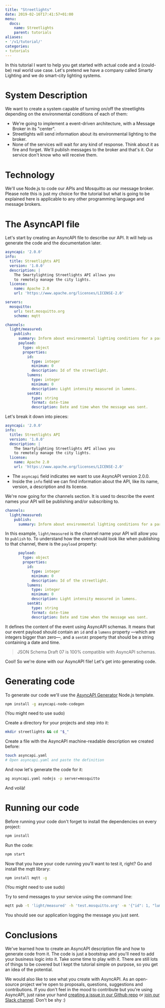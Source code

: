 ```yaml
---
title: "Streetlights"
date: 2019-02-16T17:41:57+01:00
menu:
  docs:
    name: Streetlights
    parent: tutorials
aliases:
- '/v1/tutorial/'
categories:
- tutorials
---
```


In this tutorial I want to help you get started with actual code and a (could-be) real world use case. <!--more-->
Let's pretend we have a company called Smarty Lighting and we do smart-city lighting systems.

# System Description

We want to create a system capable of turning on/off the streetlights depending on the environmental conditions of each of them:

- We're going to implement a event-driven architecture, with a Message Broker in its "center".
- Streetlights will send information about its environmental lighting to the broker.
- None of the services will wait for any kind of response. Think about it as fire and forget. We'll publish messages to the broker and that's it. Our service don't know who will receive them.

# Technology

We'll use Node.js to code our APIs and Mosquitto as our message broker. Please note this is just my choice for the tutorial but what is going to be explained here is applicable to any other programming language and message brokers.

# The AsyncAPI file

Let's start by creating an AsyncAPI file to describe our API. It will help us generate the code and the documentation later.

```yaml
asyncapi: '2.0.0'
info:
  title: Streetlights API
  version: '1.0.0'
  description: |
    The Smartylighting Streetlights API allows you
    to remotely manage the city lights.
  license:
    name: Apache 2.0
    url: 'https://www.apache.org/licenses/LICENSE-2.0'

servers:
  mosquitto:
    url: test.mosquitto.org
    scheme: mqtt

channels:
  light/measured:
    publish:
      summary: Inform about environmental lighting conditions for a particular streetlight.
      payload:
        type: object
        properties:
          id:
            type: integer
            minimum: 0
            description: Id of the streetlight.
          lumens:
            type: integer
            minimum: 0
            description: Light intensity measured in lumens.
          sentAt:
            type: string
            format: date-time
            description: Date and time when the message was sent.
```

Let's break it down into pieces:

```yaml
asyncapi: '2.0.0'
info:
  title: Streetlights API
  version: '1.0.0'
  description: |
    The Smartylighting Streetlights API allows you
    to remotely manage the city lights.
  license:
    name: Apache 2.0
    url: 'https://www.apache.org/licenses/LICENSE-2.0'
```

- The `asyncapi` field indicates we want to use AsyncAPI version 2.0.0.
- Inside the `info` field we can find information about the API, like its name, version, a description and its license.

We're now going for the channels section. It is used to describe the event names your API will be publishing and/or subscribing to.

```yaml
channels:
  light/measured:
    publish:
      summary: Inform about environmental lighting conditions for a particular streetlight.
```

In this example, `light/measured` is the channel name your API will allow you to `publish` to. To understand how the event should look like when publishing to that channel, there is the `payload` property:

```yaml
      payload:
        type: object
        properties:
          id:
            type: integer
            minimum: 0
            description: Id of the streetlight.
          lumens:
            type: integer
            minimum: 0
            description: Light intensity measured in lumens.
          sentAt:
            type: string
            format: date-time
            description: Date and time when the message was sent.
```

It defines the content of the event using AsyncAPI schemas. It means that our event payload should contain an `id` and a `lumens` property —which are integers bigger than zero—, and a `sentAt` property that should be a string containing a date and time.

> JSON Schema Draft 07 is 100% compatible with AsyncAPI schemas.

Cool! So we're done with our AsyncAPI file! Let's get into generating code.

# Generating code

To generate our code we'll use the [AsyncAPI Generator](https://github.com/asyncapi/generator) Node.js template.

```bash
npm install -g asyncapi-node-codegen
```

(You might need to use sudo)

Create a directory for your projects and step into it:

```bash
mkdir streetlights && cd "$_"
```

Create a file with the AsyncAPI machine-readable description we created before:

```bash
touch asyncapi.yaml
# Open asyncapi.yaml and paste the definition
```

And now let's generate the code for it:
```bash
ag asyncapi.yaml nodejs -p server=mosquitto
```

And voilà!

# Running our code

Before running your code don't forget to install the dependencies on every project:

```bash
npm install
```

Run the code:

```bash
npm start
```

Now that you have your code running you'll want to test it, right? Go and install the mqtt library:

```bash
npm install mqtt -g
```

(You might need to use sudo)

Try to send messages to your service using the command line:

```bash
mqtt pub -t 'light/measured' -h 'test.mosquitto.org' -m '{"id": 1, "lumens": 3, "sentAt": "2017-06-07T12:34:32.000Z"}'
```

You should see our application logging the message you just sent.

# Conclusions

We've learned how to create an AsyncAPI description file and how to generate code from it. The code is just a bootstrap and you'll need to add your business logic into it. Take some time to play with it.
There are still lots of things to be covered but I kept the tutorial simple on purpose, so you get an idea of the potential.

We would also like to see what you create with AsyncAPI. As an open-source project we're open to proposals, questions, suggestions and contributions. If you don't feel in the mood to contribute but you're using AsyncAPI, just raise your hand [creating a issue in our Github repo](https://github.com/asyncapi/asyncapi/issues/new) or [join our Slack channel](https://async-apis-slack.herokuapp.com/). Don't be shy :)